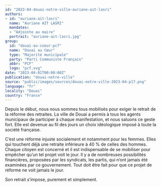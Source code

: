 ```yaml
---
id: "2023-04-douai-notre-ville-auriane-ait-lasri"
authors:
- id: "auriane-ait-lasri"
  name: "Auriane AIT LASRI"
  mandates: 
  - "Adjointe au maire"
  portrait: "auriane-ait-lasri.jpg"
group:
  id: "douai-au-coeur-pcf"
  name: "Douai au Cœur"
  type: "Majorité municipale"
  party: "Parti Communiste Français"
  abbr: "PCF"
  logo: "pcf.svg"
date: "2023-04-01T00:00:00Z"
publication: "douai-notre-ville"
source: "public/images/sources/douai-notre-ville-2023-04-p17.png"
language: "fr"
locality: "Douai"
country: "France"
---
```


Depuis le début, nous nous sommes tous mobilisés pour exiger le retrait de la réforme des retraites. La ville de Douai a permis à tous les agents municipaux de participer à chaque manifestation, et nous saluons ce geste fort. Elle est devenue au fil des jours un choix idéologique imposé à toute la société française.

C’est une réforme injuste socialement et notamment pour les femmes. Elles qui touchent déjà une retraite inférieure à 40 % de celles des hommes. Chaque citoyen est concerné et il est indispensable de se mobiliser pour empêcher qu’un tel projet voit le jour. Il y a de nombreuses possibilités financières, proposées par les syndicats, les partis, qui n’ont jamais été examinées par ce gouvernement. Tout doit être fait pour que ce projet de réforme ne voit jamais le jour.

Son retrait s’impose, purement et simplement.
